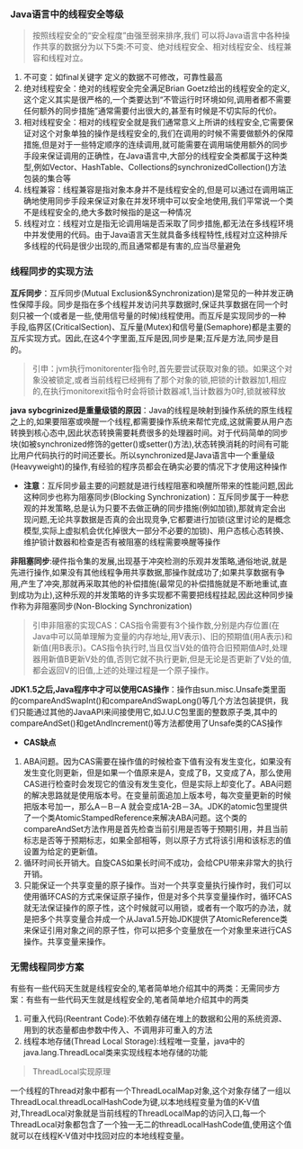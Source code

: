 ### Java语言中的线程安全等级

> 按照线程安全的“安全程度”由强至弱来排序,我们 可以将Java语言中各种操作共享的数据分为以下5类:不可变、绝对线程安全、相对线程安全、线程兼容和线程对立。 

1. 不可变：如final关键字 定义的数据不可修改，可靠性最高
2. 绝对线程安全：绝对的线程安全完全满足Brian Goetz给出的线程安全的定义,这个定义其实是很严格的,一个类要达到“不管运行时环境如何,调用者都不需要任何额外的同步措施”通常需要付出很大的,甚至有时候是不切实际的代价。
3. 相对线程安全：相对的线程安全就是我们通常意义上所讲的线程安全,它需要保证对这个对象单独的操作是线程安全的,我们在调用的时候不需要做额外的保障措施,但是对于一些特定顺序的连续调用,就可能需要在调用端使用额外的同步手段来保证调用的正确性，在Java语言中,大部分的线程安全类都属于这种类型,例如Vector、HashTable、Collections的synchronizedCollection()方法包装的集合等
4. 线程兼容：线程兼容是指对象本身并不是线程安全的,但是可以通过在调用端正确地使用同步手段来保证对象在并发环境中可以安全地使用,我们平常说一个类不是线程安全的,绝大多数时候指的是这一种情况
5. 线程对立：线程对立是指无论调用端是否采取了同步措施,都无法在多线程环境中并发使用的代码。由于Java语言天生就具备多线程特性,线程对立这种排斥多线程的代码是很少出现的,而且通常都是有害的,应当尽量避免

### 线程同步的实现方法

**互斥同步**：互斥同步(Mutual Exclusion&Synchronization)是常见的一种并发正确性保障手段。同步是指在多个线程并发访问共享数据时,保证共享数据在同一个时刻只被一个(或者是一些,使用信号量的时候)线程使用。而互斥是实现同步的一种手段,临界区(CriticalSection)、互斥量(Mutex)和信号量(Semaphore)都是主要的互斥实现方式。因此,在这4个字里面,互斥是因,同步是果;互斥是方法,同步是目的。

> 引申：jvm执行monitorenter指令时,首先要尝试获取对象的锁。如果这个对象没被锁定,或者当前线程已经拥有了那个对象的锁,把锁的计数器加1,相应的,在执行monitorexit指令时会将锁计数器减1,当计数器为0时,锁就被释放

**java sybcgrinized是重量级锁的原因**：Java的线程是映射到操作系统的原生线程之上的,如果要阻塞或唤醒一个线程,都需要操作系统来帮忙完成,这就需要从用户态转换到核心态中,因此状态转换需要耗费很多的处理器时间。对于代码简单的同步块(如被synchronized修饰的getter()或setter()方法),状态转换消耗的时间有可能比用户代码执行的时间还要长。所以synchronized是Java语言中一个重量级(Heavyweight)的操作,有经验的程序员都会在确实必要的情况下才使用这种操作

- **注意**：互斥同步最主要的问题就是进行线程阻塞和唤醒所带来的性能问题,因此这种同步也称为阻塞同步(Blocking Synchronization)：互斥同步属于一种悲观的并发策略,总是认为只要不去做正确的同步措施(例如加锁),那就肯定会出现问题,无论共享数据是否真的会出现竞争,它都要进行加锁(这里讨论的是概念模型,实际上虚拟机会优化掉很大一部分不必要的加锁)、用户态核心态转换、维护锁计数器和检查是否有被阻塞的线程需要唤醒等操作

**非阻塞同步**:硬件指令集的发展,出现基于冲突检测的乐观并发策略,通俗地说,就是先进行操作,如果没有其他线程争用共享数据,那操作就成功了;如果共享数据有争用,产生了冲突,那就再采取其他的补偿措施(最常见的补偿措施就是不断地重试,直到成功为止),这种乐观的并发策略的许多实现都不需要把线程挂起,因此这种同步操作称为非阻塞同步(Non-Blocking Synchronization)

> 引申非阻塞的实现CAS：CAS指令需要有3个操作数,分别是内存位置(在Java中可以简单理解为变量的内存地址,用V表示)、旧的预期值(用A表示)和新值(用B表示)。CAS指令执行时,当且仅当V处的值符合旧预期值A时,处理器用新值B更新V处的值,否则它就不执行更新,但是无论是否更新了V处的值,都会返回V的旧值,上述的处理过程是一个原子操作。

**JDK1.5之后,Java程序中才可以使用CAS操作**：操作由sun.misc.Unsafe类里面的compareAndSwapInt()和compareAndSwapLong()等几个方法包装提供，我们只能通过其他的JavaAPI来间接使用它,如J.U.C包里面的整数原子类,其中的compareAndSet()和getAndIncrement()等方法都使用了Unsafe类的CAS操作

- **CAS缺点**

1. ABA问题。因为CAS需要在操作值的时候检查下值有没有发生变化，如果没有发生变化则更新，但是如果一个值原来是A，变成了B，又变成了A，那么使用CAS进行检查时会发现它的值没有发生变化，但是实际上却变化了。ABA问题的解决思路就是使用版本号。在变量前面追加上版本号，每次变量更新的时候把版本号加一，那么A－B－A 就会变成1A-2B－3A。JDK的atomic包里提供了一个类AtomicStampedReference来解决ABA问题。这个类的compareAndSet方法作用是首先检查当前引用是否等于预期引用，并且当前标志是否等于预期标志，如果全部相等，则以原子方式将该引用和该标志的值设置为给定的更新值。
2. 循环时间长开销大。自旋CAS如果长时间不成功，会给CPU带来非常大的执行开销。
3. 只能保证一个共享变量的原子操作。当对一个共享变量执行操作时，我们可以使用循环CAS的方式来保证原子操作，但是对多个共享变量操作时，循环CAS就无法保证操作的原子性，这个时候就可以用锁，或者有一个取巧的办法，就是把多个共享变量合并成一个从Java1.5开始JDK提供了AtomicReference类来保证引用对象之间的原子性，你可以把多个变量放在一个对象里来进行CAS操作。共享变量来操作。


### 无需线程同步方案
有些有一些代码天生就是线程安全的,笔者简单地介绍其中的两类：无需同步方案：有些有一些代码天生就是线程安全的,笔者简单地介绍其中的两类

1. 可重入代码(Reentrant Code):不依赖存储在堆上的数据和公用的系统资源、用到的状态量都由参数中传入、不调用非可重入的方法
2. 线程本地存储(Thread Local Storage):线程唯一变量，java中的java.lang.ThreadLocal类来实现线程本地存储的功能

> ThreadLocal实现原理

一个线程的Thread对象中都有一个ThreadLocalMap对象,这个对象存储了一组以ThreadLocal.threadLocalHashCode为键,以本地线程变量为值的K-V值对,ThreadLocal对象就是当前线程的ThreadLocalMap的访问入口,每一个ThreadLocal对象都包含了一个独一无二的threadLocalHashCode值,使用这个值就可以在线程K-V值对中找回对应的本地线程变量。



